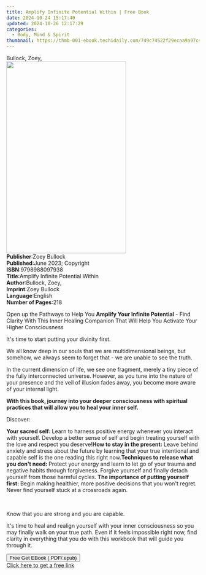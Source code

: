 ```yaml
---
title: Amplify Infinite Potential Within | Free Book
date: 2024-10-24 15:17:40
updated: 2024-10-26 12:17:29
categories:
  - Body, Mind & Spirit
thumbnail: https://thmb-001-ebook.techidaily.com/749c74522f29ecaa9a97c4b0d5fe0234f5c91fd218d079bcba13ddfc2ed34294.jpg
---
```

<main id="book-container">
  <div class="flex flex-col">
    <div class="book-brief flex-1 py-6 px-4 sm:p-6 md:py-10 md:px-8">
      <!-- brief-->
      <div class="book-brief-main">Bullock, Zoey,</div>
    </div>
    <div
      class="book-meta-info flex-1 grid gap-4 col-start-1 col-end-3 row-start-1 sm:mb-6 sm:grid-cols-4 lg:gap-6 lg:col-start-2 lg:row-end-6 lg:row-span-6 lg:mb-0"
    >
      <div
        class="book-meta-info-left place-content-center mt-4 p-4 text-sm leading-6 col-start-2 col-span-2 dark:text-slate-400"
      >
        <img
          class="w-full h-500 object-cover rounded-lg sm:h-255 sm:col-span-2 lg:col-span-full"
          src="https://img-001-ebook.techidaily.com/3dec48af09e07dbe12e20f66ffc62bce4fbcfdc4119e8c51d6357787bc07dcc2.jpg"
          alt=""
          width="312"
          height="500"
        />
      </div>
      <div
        class="book-meta-info-right mt-2 col-start-1 row-start-2 col-span-3 self-center"
      >
        <!-- meta data  -->
        <div class="flex flex-col px-4 md:px-8">
          <div class="flex-1">
            <strong>Publisher</strong>:<span class="px-2">Zoey Bullock</span>
          </div>
          <div class="flex-1">
            <strong>Published</strong>:<span class="px-2"
              >June 2023; Copyright</span
            >
          </div>
          <div class="flex-1">
            <strong>ISBN</strong>:<span class="px-2">9798988097938</span>
          </div>
          <div class="flex-1">
            <strong>Title</strong>:<span class="px-2"
              >Amplify Infinite Potential Within</span
            >
          </div>
          <div class="flex-1">
            <strong>Author</strong>:<span class="px-2">Bullock, Zoey,</span>
          </div>
          <div class="flex-1">
            <strong>Imprint</strong>:<span class="px-2">Zoey Bullock</span>
          </div>
          <div class="flex-1">
            <strong>Language</strong>:<span class="px-2">English</span>
          </div>
          <div class="flex-1">
            <strong>Number of Pages</strong>:<span class="px-2">218</span>
          </div>
        </div>
      </div>
    </div>
    <div class="book-description flex-1 py-6 px-4 sm:p-6 md:py-10 md:px-8">
      <div class="book-description-main">
        <div accordion-content="" id="description">
          <p>
            Open up the Pathways to Help You
            <strong>Amplify Your Infinite Potential</strong> - Find Clarity With
            This Inner Healing Companion That Will Help You Activate Your Higher
            Consciousness
          </p>
          <p>It's time to start putting your divinity first.</p>
          <p>
            We all know deep in our souls that we are multidimensional beings,
            but somehow, we always seem to forget that - we are unable to see
            the truth.
          </p>
          <p>
            In the current dimension of life, we see one fragment, merely a tiny
            piece of the fully interconnected universe. However, as you tune
            into the nature of your presence and the veil of illusion fades
            away, you become more aware of your internal light.&nbsp;
          </p>
          <p>
            <strong
              >With this book, journey into your deeper consciousness with
              spiritual practices that will allow you to heal your inner
              self.</strong
            >
          </p>
          <p>Discover:</p>
          <strong>Your sacred self: </strong>Learn to harness positive energy
          whenever you interact with yourself. Develop a better sense of self
          and begin treating yourself with the love and respect you
          deserve!<strong>How to stay in the present:</strong> Leave behind
          anxiety and stress about the future by learning that your true
          intentional and capable self is the one reading this right now.<strong
            >Techniques to release what you don't need: </strong
          >Protect your energy and learn to let go of your trauma and negative
          habits through forgiveness. Forgive yourself and finally detach
          yourself from those harmful cycles.&nbsp;<strong
            >The importance of putting yourself first: </strong
          >Begin making healthier, more positive decisions that you won't
          regret. Never find yourself stuck at a crossroads again.
          <p><br /></p>
          <p>Know that you are strong and you are capable.&nbsp;</p>
          <p>
            It's time to heal and realign yourself with your inner consciousness
            so you may finally walk on your true path. Even if it feels
            impossible right now, find clarity in everything that you do with
            this workbook that will guide you through it.&nbsp;
          </p>
        </div>
        <div class="accordion-fader"></div>
      </div>
    </div>
    <div class="book-excerpts flex-1 py-6 px-4 sm:p-6 md:py-10 md:px-8"></div>
    <div
      class="book-about-author flex-1 py-6 px-4 sm:p-6 md:py-10 md:px-8"
    ></div>
    <div class="book-free-get flex-1 py-6 px-4 sm:p-6 md:py-10 md:px-8">
      <button
        id="btn-free-get"
        class="bg-blue-500 hover:bg-blue-700 text-white font-bold py-2 px-4 rounded"
      >
        Free Get EBook (.PDF/.epub)
      </button>
      <div id="countdown-display" class="px-2 text-lg mt-2"></div>
      <a
        id="free-link"
        class="hidden bg-blue-500 hover:bg-blue-700 text-white font-bold py-2 px-4 rounded"
        href="https://www.ebooks.com/en-us/book/211010311/amplify-infinite-potential-within/bullock-zoey/"
        target="_blank"
        >Click here to get a free link</a
      >
    </div>
    <script>
      let countdownTime = 0;
      let countdownInterval = null;
      document
        .getElementById('btn-free-get')
        .addEventListener('click', startCountdown);
      function startCountdown() {
        countdownTime = new Date().getTime() + 60000 * 3;
        countdownInterval = setInterval(updateCountdown, 1000);
        document.getElementById('btn-free-get').disabled = true;
        document
          .getElementById('btn-free-get')
          .classList.add('bg-gray-500', 'cursor-not-allowed');
      }
      function updateCountdown() {
        let currentTime = new Date().getTime();
        let timeLeft = countdownTime - currentTime;
        let secondsLeft = Math.floor(timeLeft / 1000);
        document.getElementById('countdown-display').innerHTML =
          `Remaining time: ${secondsLeft} seconds.`;
        if (secondsLeft <= 0) {
          clearInterval(countdownInterval);
          document.getElementById('btn-free-get').classList.add('hidden');
          document.getElementById('free-link').classList.remove('hidden');
          document.getElementById('countdown-display').innerHTML = '';
        }
      }
    </script>
  </div>
</main>
